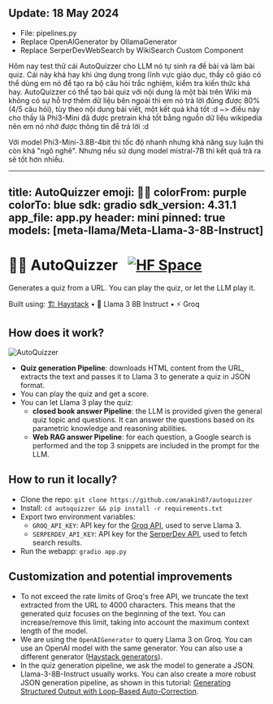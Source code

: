 ## Update: 18 May 2024
- File: pipelines.py
- Replace OpenAIGenerator by OllamaGenerator
- Replace SerperDevWebSearch by WikiSearch Custom Component

Hôm nay test thử cái AutoQuizzer cho LLM nó tự sinh ra đề bài và làm bài quiz. Cái này khá hay khi ứng dụng trong lĩnh vực giáo dục, thầy cô giáo có thể dùng em nó để tạo ra bộ câu hỏi trắc nghiệm, kiểm tra kiến thức khá hay. AutoQuizzer có thể tạo bài quiz với nội dung là một bài trên Wiki mà không có sự hỗ trợ thêm dữ liệu bên ngoài thì em nó trả lời đúng được 80% (4/5 câu hỏi), tùy theo nội dung bài viết, một kết quả khá tốt :d ~> điều này cho thấy là Phi3-Mini đã được pretrain khá tốt bằng nguồn dữ liệu wikipedia nên em nó nhớ được thông tin để trả lời :d

Với model Phi3-Mini-3.8B-4bit thì tốc độ nhanh nhưng khả năng suy luận thì còn khá "ngô nghê". Nhưng nếu sử dụng model mistral-7B thì kết quả trả ra sẽ tốt hơn nhiều.

---
title: AutoQuizzer
emoji: 🧑‍🏫
colorFrom: purple
colorTo: blue
sdk: gradio
sdk_version: 4.31.1
app_file: app.py
header: mini
pinned: true
models: [meta-llama/Meta-Llama-3-8B-Instruct]
---

# 🧑‍🏫 AutoQuizzer &nbsp; [![HF Space](https://img.shields.io/badge/%F0%9F%A4%97-Live%20demo-blue.svg)](https://huggingface.co/spaces/deepset/autoquizzer)

Generates a quiz from a URL. You can play the quiz, or let the LLM play it.

Built using: [🏗️ Haystack](https://haystack.deepset.ai/) • 🦙 Llama 3 8B Instruct • ⚡ Groq

<!--- Include in Info tab -->

## How does it work?

![AutoQuizzer](autoquizzer.png)

- **Quiz generation Pipeline**: downloads HTML content from the URL, extracts the text and passes it to Llama 3 to generate a quiz in JSON format.
- You can play the quiz and get a score.
- You can let Llama 3 play the quiz:
  - **closed book answer Pipeline**: the LLM is provided given the general quiz topic and questions. It can answer the questions based on its parametric knowledge and reasoning abilities.
  - **Web RAG answer Pipeline**: for each question, a Google search is performed and the top 3 snippets are included in the prompt for the LLM.

## How to run it locally?

- Clone the repo: `git clone https://github.com/anakin87/autoquizzer`
- Install: `cd autoquizzer && pip install -r requirements.txt`
- Export two environment variables:
  - `GROQ_API_KEY`: API key for the [Groq API](https://groq.com/), used to serve Llama 3.
  - `SERPERDEV_API_KEY`: API key for the [SerperDev API](https://serper.dev/), used to fetch search results.
- Run the webapp: `gradio app.py`

## Customization and potential improvements
- To not exceed the rate limits of Groq's free API, we truncate the text extracted from the URL to 4000 characters. This means that the generated quiz focuses on the beginning of the text. You can increase/remove this limit, taking into account the maximum context length of the model.
- We are using the `OpenAIGenerator` to query Llama 3 on Groq. You can use an OpenAI model with the same generator. You can also use a different generator ([Haystack generators](https://docs.haystack.deepset.ai/docs/generators)).
- In the quiz generation pipeline, we ask the model to generate a JSON. Llama-3-8B-Instruct usually works. You can also create a more robust JSON generation pipeline, as shown in this tutorial: [Generating Structured Output with Loop-Based Auto-Correction](https://haystack.deepset.ai/tutorials/28_structured_output_with_loop).
